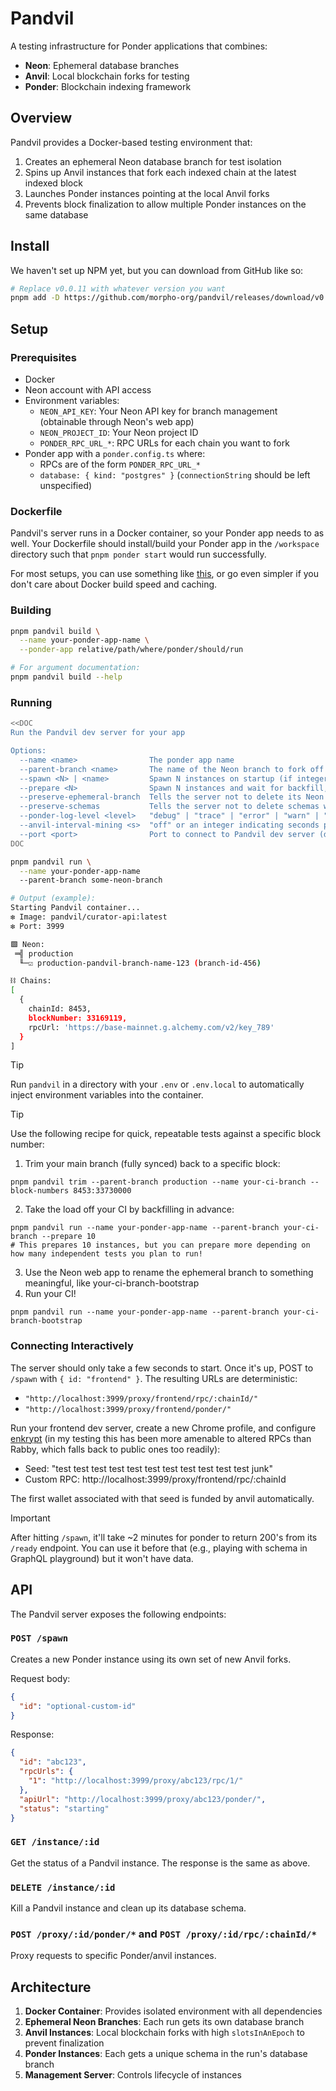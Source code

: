 # Pandvil

A testing infrastructure for Ponder applications that combines:

- **Neon**: Ephemeral database branches
- **Anvil**: Local blockchain forks for testing
- **Ponder**: Blockchain indexing framework

## Overview

Pandvil provides a Docker-based testing environment that:

1. Creates an ephemeral Neon database branch for test isolation
2. Spins up Anvil instances that fork each indexed chain at the latest indexed block
3. Launches Ponder instances pointing at the local Anvil forks
4. Prevents block finalization to allow multiple Ponder instances on the same database

## Install

We haven't set up NPM yet, but you can download from GitHub like so:

```bash
# Replace v0.0.11 with whatever version you want
pnpm add -D https://github.com/morpho-org/pandvil/releases/download/v0.0.11/package.tgz
```

## Setup

### Prerequisites

- Docker
- Neon account with API access
- Environment variables:
  - `NEON_API_KEY`: Your Neon API key for branch management (obtainable through Neon's web app)
  - `NEON_PROJECT_ID`: Your Neon project ID
  - `PONDER_RPC_URL_*`: RPC URLs for each chain you want to fork
- Ponder app with a `ponder.config.ts` where:
  - RPCs are of the form `PONDER_RPC_URL_*`
  - `database: { kind: "postgres" }` (`connectionString` should be left unspecified)

### Dockerfile

Pandvil's server runs in a Docker container, so your Ponder app needs to as well.
Your Dockerfile should install/build your Ponder app in the `/workspace` directory
such that `pnpm ponder start` would run successfully.

For most setups, you can use something like [this](./Dockerfile), or go even simpler
if you don't care about Docker build speed and caching.

### Building

```bash
pnpm pandvil build \
  --name your-ponder-app-name \
  --ponder-app relative/path/where/ponder/should/run

# For argument documentation:
pnpm pandvil build --help
```

### Running

```bash
<<DOC
Run the Pandvil dev server for your app

Options:
  --name <name>                The ponder app name
  --parent-branch <name>       The name of the Neon branch to fork off of
  --spawn <N> | <name>         Spawn N instances on startup (if integer), or spawn 1 instance of a given name (if string)
  --prepare <N>                Spawn N instances and wait for backfill, preserving branch on exit for future use
  --preserve-ephemeral-branch  Tells the server not to delete its Neon branch on shutdown
  --preserve-schemas           Tells the server not to delete schemas when killing instances
  --ponder-log-level <level>   "debug" | "trace" | "error" | "warn" | "info" (default: "warn")
  --anvil-interval-mining <s>  "off" or an integer indicating seconds per block
  --port <port>                Port to connect to Pandvil dev server (default: "3999")
DOC

pnpm pandvil run \
  --name your-ponder-app-name
  --parent-branch some-neon-branch

# Output (example):
Starting Pandvil container...
❇︎ Image: pandvil/curator-api:latest
❇︎ Port: 3999

🟩 Neon:
 ═╣ production
  ╙─☑︎ production-pandvil-branch-name-123 (branch-id-456)

⛓️ Chains:
[
  {
    chainId: 8453,
    blockNumber: 33169119,
    rpcUrl: 'https://base-mainnet.g.alchemy.com/v2/key_789'
  }
]
```

> [!TIP]
> Run `pandvil` in a directory with your `.env` or `.env.local` to automatically inject
> environment variables into the container.

> [!TIP]
> Use the following recipe for quick, repeatable tests against a specific block number:
>
> 1. Trim your main branch (fully synced) back to a specific block:  
> ```
> pnpm pandvil trim --parent-branch production --name your-ci-branch --block-numbers 8453:33730000
> ```
> 2. Take the load off your CI by backfilling in advance:
> ```
> pnpm pandvil run --name your-ponder-app-name --parent-branch your-ci-branch --prepare 10
> # This prepares 10 instances, but you can prepare more depending on how many independent tests you plan to run!
> ```
> 3. Use the Neon web app to rename the ephemeral branch to something meaningful, like your-ci-branch-bootstrap
> 4. Run your CI!
> ```
> pnpm pandvil run --name your-ponder-app-name --parent-branch your-ci-branch-bootstrap
> ```

### Connecting Interactively

The server should only take a few seconds to start. Once it's up, POST to `/spawn` with `{ id: "frontend" }`.
The resulting URLs are deterministic:

- `"http://localhost:3999/proxy/frontend/rpc/:chainId/"`
- `"http://localhost:3999/proxy/frontend/ponder/"`

Run your frontend dev server, create a new Chrome profile, and configure [enkrypt](https://www.enkrypt.com/)
(in my testing this has been more amenable to altered RPCs than Rabby, which falls back to public ones too readily):

- Seed: "test test test test test test test test test test test junk"
- Custom RPC: http://localhost:3999/proxy/frontend/rpc/:chainId

The first wallet associated with that seed is funded by anvil automatically.

> [!IMPORTANT]
> After hitting `/spawn`, it'll take ~2 minutes for ponder to return 200's from its `/ready` endpoint.
> You can use it before that (e.g., playing with schema in GraphQL playground) but it won't have data.

## API

The Pandvil server exposes the following endpoints:

### `POST /spawn`

Creates a new Ponder instance using its own set of new Anvil forks.

Request body:

```json
{
  "id": "optional-custom-id"
}
```

Response:

```json
{
  "id": "abc123",
  "rpcUrls": {
    "1": "http://localhost:3999/proxy/abc123/rpc/1/"
  },
  "apiUrl": "http://localhost:3999/proxy/abc123/ponder/",
  "status": "starting"
}
```

### `GET /instance/:id`

Get the status of a Pandvil instance. The response is the same as above.

### `DELETE /instance/:id`

Kill a Pandvil instance and clean up its database schema.

### `POST /proxy/:id/ponder/*` and `POST /proxy/:id/rpc/:chainId/*`

Proxy requests to specific Ponder/anvil instances.

## Architecture

1. **Docker Container**: Provides isolated environment with all dependencies
2. **Ephemeral Neon Branches**: Each run gets its own database branch
3. **Anvil Instances**: Local blockchain forks with high `slotsInAnEpoch` to prevent finalization
4. **Ponder Instances**: Each gets a unique schema in the run's database branch
5. **Management Server**: Controls lifecycle of instances
